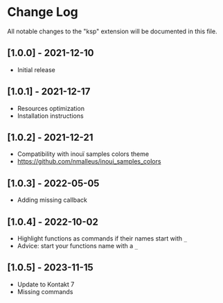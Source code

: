 # Change Log

All notable changes to the "ksp" extension will be documented in this file.

## [1.0.0] - 2021-12-10
- Initial release
## [1.0.1] - 2021-12-17
- Resources optimization
- Installation instructions
## [1.0.2] - 2021-12-21
- Compatibility with inouï samples colors theme
- https://github.com/nmalleus/inoui_samples_colors
## [1.0.3] - 2022-05-05
- Adding missing callback
## [1.0.4] - 2022-10-02
- Highlight functions as commands if their names start with `_`
- Advice: start your functions name with a `_`
## [1.0.5] - 2023-11-15
- Update to Kontakt 7
- Missing commands